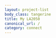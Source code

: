 ```yaml
---
layout: project-list
body_class: tangerine
title: My LA2050
canonical_url: /
category: connect
---
```

